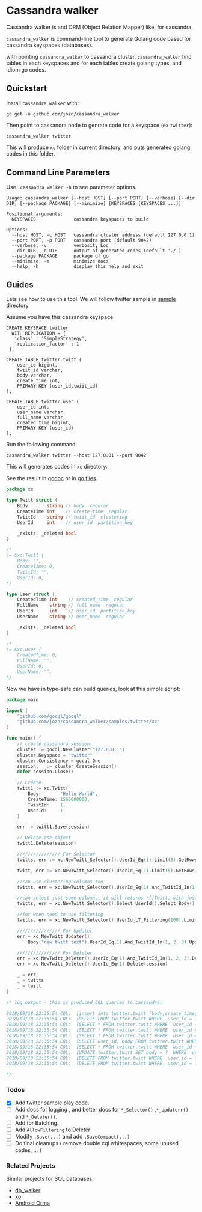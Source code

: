 # Cassandra walker
Cassandra walker is and ORM (Object Relation Mapper) like, for cassandra.

`cassandra_walker` is command-line tool to generate Golang code based for cassandra keyspaces (databases).

with pointing `cassandra_walker` to cassandra cluster, `cassandra_walker` find tables in each keyspaces and for each tables create golang types, and idiom go codes.

## Quickstart

Install `cassandra_walker` with:
```
go get -u github.com/jozn/cassandra_walker
```

Then point to cassandra node to genrate code for a keyspace (ex `twitter`):

```
cassandra_walker twitter
```

This will produce `xc` folder in current directory, and puts generated golang codes in this folder.

## Command Line Parameters

Use ` cassandra_walker -h` to see parameter options.

```
Usage: cassandra_walker [--host HOST] [--port PORT] [--verbose] [--dir DIR] [--package PACKAGE] [--minimize] [KEYSPACES [KEYSPACES ...]]

Positional arguments:
  KEYSPACES              cassandra keyspaces to build

Options:
  --host HOST, -c HOST   cassandra cluster address (default 127.0.0.1)
  --port PORT, -p PORT   cassandra port (default 9042)
  --verbose, -v          verbosity Log
  --dir DIR, -d DIR      output of generated codes (default './')
  --package PACKAGE      package of go
  --minimize, -m         minimize docs
  --help, -h             display this help and exit
```

## Guides
Lets see how to use this tool.
We will follow twitter sample in [sample directory](https://github.com/jozn/cassandra_walker/tree/master/samples/twitter)

Assume you have this cassandra keyspace:
```cql
CREATE KEYSPACE twitter
  WITH REPLICATION = {
   'class' : 'SimpleStrategy',
   'replication_factor' : 1
 };

CREATE TABLE twitter.twitt (
	user_id bigint,
	twiit_id varchar,
	body varchar,
	create_time int,
	PRIMARY KEY (user_id,twiit_id)
);

CREATE TABLE twitter.user (
	user_id int,
	user_name varchar,
	full_name varchar,
	created_time bigint,
	PRIMARY KEY (user_id)
);
```

Run the following command:
```
cassandra_walker twitter --host 127.0.01 --port 9042
```

This will generates codes in `xc` directory.

See the result in [godoc](https://godoc.org/github.com/jozn/cassandra_walker/samples/twitter/xc) or in [go files](https://github.com/jozn/cassandra_walker/tree/master/samples/twitter/xc).

```go
package xc

type Twitt struct {
	Body       string // body  regular
	CreateTime int    // create_time  regular
	TwiitId    string // twiit_id  clustering
	UserId     int    // user_id  partition_key

	_exists, _deleted bool
}

/*
:= &xc.Twitt {
	Body: "",
	CreateTime: 0,
	TwiitId: "",
	UserId: 0,
*/

type User struct {
	CreatedTime int    // created_time  regular
	FullName    string // full_name  regular
	UserId      int    // user_id  partition_key
	UserName    string // user_name  regular

	_exists, _deleted bool
}

/*
:= &xc.User {
	CreatedTime: 0,
	FullName: "",
	UserId: 0,
	UserName: "",
*/
```
Now we have in type-safe can build queries, look at this simple script:

```go
package main

import (
	"github.com/gocql/gocql"
	"github.com/jozn/cassandra_walker/samples/twitter/xc"
)

func main() {
	// create cassandra session
	cluster := gocql.NewCluster("127.0.0.1")
	cluster.Keyspace = "twitter"
	cluster.Consistency = gocql.One
	session, _ := cluster.CreateSession()
	defer session.Close()

	// Create
	twitt1 := xc.Twitt{
		Body:       "Hello World",
		CreateTime: 1566000000,
		TwiitId:    1,
		UserId:     1,
	}

	err := twitt1.Save(session)

	// Delete one object
	twitt1.Delete(session)

	//////////////// For Selector
	twitts, err := xc.NewTwitt_Selector().UserId_Eq(1).Limit(5).GetRows(session) // returns and array of twitts ( []*twitt ,err )

	twitt, err := xc.NewTwitt_Selector().UserId_Eq(1).Limit(5).GetRows(session) // returns a single twitt ( *twitt ,err )

	//can use clustering columns too
	twitts, err = xc.NewTwitt_Selector().UserId_Eq(1).And_TwiitId_In(1, 25, 68).GetRows(session)

	//can select just some columns, it will returns *[]Twitt, with just selected columns sets
	twitts, err = xc.NewTwitt_Selector().Select_UserId().Select_Body().UserId_Eq(1).And_TwiitId_In(1, 25, 68).Limit(12).GetRows(session)

	//for when need to use filtering
	twitts, err = xc.NewTwitt_Selector().UserId_LT_Filtering(100).Limit(10).AllowFiltering().GetRows(session)

	//////////////// For Updater
	err = xc.NewTwitt_Updater().
		Body("new twitt text").UserId_Eq(1).And_TwiitId_In(1, 2, 3).Update(session)

	//////////////// For Deleter
	err = xc.NewTwitt_Deleter().UserId_Eq(1).And_TwiitId_In(1, 2, 3).Delete(session)
	err = xc.NewTwitt_Deleter().UserId_Eq(1).Delete(session)

	_ = err
	_ = twitts
	_ = twitt
}

/* log output - this is produced CQL queries to cassandra:

2018/09/18 22:35:54 CQL:  [insert into twitter.twitt (body,create_time,twiit_id,user_id) values (?,?,?,?)  [Hello World 1566000000 1 1]]
2018/09/18 22:35:54 CQL:  [DELETE FROM twitter.twitt WHERE  user_id = ? And twiit_id = ?  [1 1]]
2018/09/18 22:35:54 CQL:  [SELECT * FROM twitter.twitt WHERE  user_id = ?  LIMIT 5 [1]]
2018/09/18 22:35:54 CQL:  [SELECT * FROM twitter.twitt WHERE  user_id = ?  LIMIT 5 [1]]
2018/09/18 22:35:54 CQL:  [SELECT * FROM twitter.twitt WHERE  user_id = ? And twiit_id IN (?,?,?)  [1 1 25 68]]
2018/09/18 22:35:54 CQL:  [SELECT user_id, body FROM twitter.twitt WHERE  user_id = ? And twiit_id IN (?,?,?)  LIMIT 12 [1 1 25 68]]
2018/09/18 22:35:54 CQL:  [SELECT * FROM twitter.twitt WHERE  user_id < ?  LIMIT 10  ALLOW FILTERING [100]]
2018/09/18 22:35:54 CQL:  [UPDATE twitter.twitt SET body = ?  WHERE  user_id = ? And twiit_id IN (?,?,?)  [new twitt text 1 1 2 3]]
2018/09/18 22:35:54 CQL:  [DELETE FROM twitter.twitt WHERE  user_id = ? And twiit_id IN (?,?,?)  [1 1 2 3]]
2018/09/18 22:35:54 CQL:  [DELETE FROM twitter.twitt WHERE  user_id = ?  [1]]

*/

```

### Todos
- [x] Add twitter sample play code.
- [ ] Add docs for logging , and better docs for `*_Selector()` ,`*_Updaterr()` and `*_Deleter()`.
- [ ] Add for Batching.
- [ ] Add `AllowFiltering` to Deleter
- [ ] Modify `.Save(...)` and add `.SaveCompact(...)`
- [ ] Do final cleanups ( remove double cql whitespaces, some unused codes, ... )

### Related Projects
Similar projects for SQL databases.
- [db_walker](https://github.com/jozn/db_walker)
- [xo](https://github.com/xo/xo)
- [Android Orma](https://github.com/maskarade/Android-Orma)